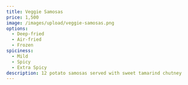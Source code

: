 ```yaml
---
title: Veggie Samosas
price: 1,500
image: /images/upload/veggie-samosas.png
options:
  - Deep-fried
  - Air-fried
  - Frozen
spiciness:
  - Mild
  - Spicy
  - Extra Spicy
description: 12 potato samosas served with sweet tamarind chutney
---
```


